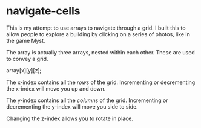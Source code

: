 # navigate-cells

This is my attempt to use arrays to navigate through a grid. I built this to allow people to explore a building by clicking on a series of photos, like in the game Myst.

The array is actually three arrays, nested within each other. These are used to convey a grid.

array[x][y][z];

The x-index contains all the *rows* of the grid. Incrementing or decrementing the x-index will move you up and down.

The y-index contains all the *columns* of the grid. Incrementing or decrementing the y-index will move you side to side. 

Changing the z-index allows you to rotate in place.

